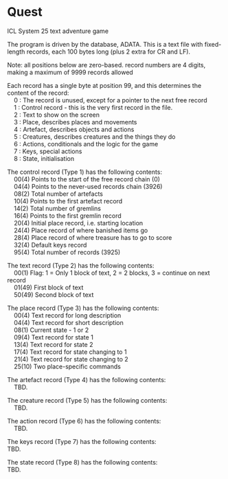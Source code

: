 # Quest
ICL System 25 text adventure game


The program is driven by the database, ADATA. This is a text file with
fixed-length records, each 100 bytes long (plus 2 extra for CR and LF).

Note: 
   all positions below are zero-based.
   record numbers are 4 digits, making a maximum of 9999 records allowed

Each record has a single byte at position 99, and this determines the content
of the record:  
    0 : The record is unused, except for a pointer to the next free record  
    1 : Control record - this is the very first record in the file.  
    2 : Text to show on the screen  
    3 : Place, describes places and movements  
    4 : Artefact, describes objects and actions  
    5 : Creatures, describes creatures and the things they do  
    6 : Actions, conditionals and the logic for the game  
    7 : Keys, special actions  
    8 : State, initialisation  

The control record (Type 1) has the following contents:  
    00(4)  Points to the start of the free record chain (0)  
    04(4)  Points to the never-used records chain (3926)  
    08(2)  Total number of artefacts  
    10(4)  Points to the first artefact record  
    14(2)  Total number of gremlins  
    16(4)  Points to the first gremlin record  
    20(4)  Initial place record, i.e. starting location  
    24(4)  Place record of where banished items go  
    28(4)  Place record of where treasure has to go to score  
    32(4)  Default keys record  
    95(4)  Total number of records (3925)  

The text record (Type 2) has the following contents:  
    00(1)  Flag: 1 = Only 1 block of text, 2 = 2 blocks, 3 = continue on next record  
    01(49) First block of text  
    50(49) Second block of text  

The place record (Type 3) has the following contents:  
    00(4)  Text record for long description  
    04(4)  Text record for short description  
    08(1)  Current state - 1 or 2  
    09(4)  Text record for state 1  
    13(4)  Text record for state 2  
    17(4)  Text record for state changing to 1  
    21(4)  Text record for state changing to 2  
    25(10) Two place-specific commands  


The artefact record (Type 4) has the following contents:  
    TBD.  
    
The creature record (Type 5) has the following contents:  
    TBD.  
    
The action record (Type 6) has the following contents:  
    TBD.  
    
The keys record (Type 7) has the following contents:  
    TBD.  
    
The state record (Type 8) has the following contents:  
    TBD.  
    

